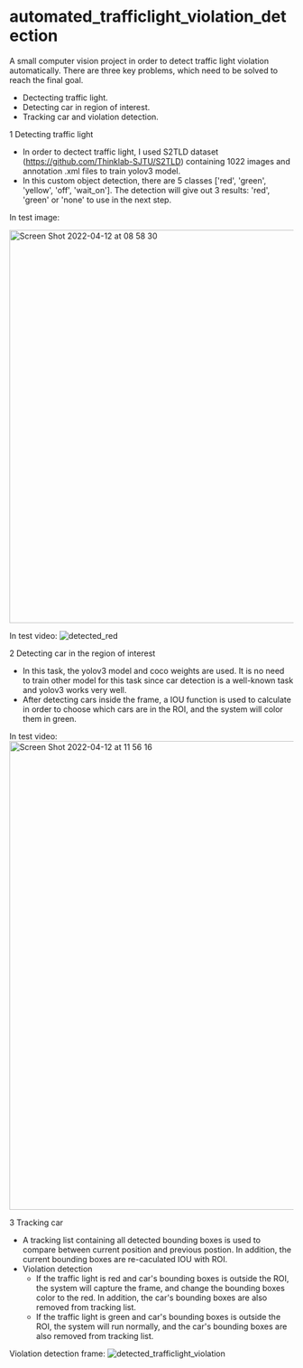 # automated_trafficlight_violation_detection
A small computer vision project in order to detect traffic light violation automatically.
There are three key problems, which need to be solved to reach the final goal.
  - Dectecting traffic light.
  - Detecting car in region of interest.
  - Tracking car and violation detection.

1 Detecting traffic light
- In order to dectect traffic light, I used S2TLD dataset (https://github.com/Thinklab-SJTU/S2TLD) containing 1022 images and annotation .xml files to train yolov3 model.
- In this custom object detection, there are 5 classes ['red', 'green', 'yellow', 'off', 'wait_on']. The detection will give out 3 results: 'red', 'green' or 'none' to use in the next step.


In test image:


<img width="696" alt="Screen Shot 2022-04-12 at 08 58 30" src="https://user-images.githubusercontent.com/50269219/162932309-9bdb702a-1950-4494-8500-6c9bf189e107.png">



In test video:
![detected_red](https://user-images.githubusercontent.com/50269219/162932349-2de454bd-4a3d-42bd-bf4d-f631cf855a9d.jpg)



2 Detecting car in the region of interest
- In this task, the yolov3 model and coco weights are used. It is no need to train other model for this task since car detection is a well-known task and yolov3 works very well.
- After detecting cars inside the frame, a IOU function is used to calculate in order to choose which cars are in the ROI, and the system will color them in green.
 
In test video:
<img width="830" alt="Screen Shot 2022-04-12 at 11 56 16" src="https://user-images.githubusercontent.com/50269219/162934097-295bc284-48aa-4f13-8063-7fdef5d3f485.png">



 
 
 
3 Tracking car

- A tracking list containing all detected bounding boxes is used to compare between current position and previous postion. In addition, the current bounding boxes are re-caculated IOU with ROI. 
- Violation detection 
    * If the traffic light is red and car's bounding boxes is outside the ROI, the system will capture the frame, and change the bounding boxes color to the red. In addition, the car's bounding boxes are also removed from tracking list.
    * If the traffic light is green and car's bounding boxes is outside the ROI, the system will run normally, and the car's bounding boxes are also removed from tracking list.

Violation detection frame:
![detected_trafficlight_violation](https://user-images.githubusercontent.com/50269219/162932853-09ebe88d-112c-4070-b303-e0f5adaf87b0.jpg)
  
